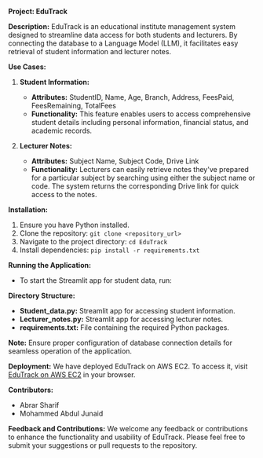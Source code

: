 **Project: EduTrack**

**Description:**
EduTrack is an educational institute management system designed to streamline data access for both students and lecturers. By connecting the database to a Language Model (LLM), it facilitates easy retrieval of student information and lecturer notes. 

**Use Cases:**

1. **Student Information:**
   - **Attributes:** StudentID, Name, Age, Branch, Address, FeesPaid, FeesRemaining, TotalFees
   - **Functionality:** This feature enables users to access comprehensive student details including personal information, financial status, and academic records.

2. **Lecturer Notes:**
   - **Attributes:** Subject Name, Subject Code, Drive Link
   - **Functionality:** Lecturers can easily retrieve notes they've prepared for a particular subject by searching using either the subject name or code. The system returns the corresponding Drive link for quick access to the notes.

**Installation:**
1. Ensure you have Python installed.
2. Clone the repository: `git clone <repository_url>`
3. Navigate to the project directory: `cd EduTrack`
4. Install dependencies: `pip install -r requirements.txt`

**Running the Application:**
- To start the Streamlit app for student data, run: 

**Directory Structure:**
- **Student_data.py:** Streamlit app for accessing student information.
- **Lecturer_notes.py:** Streamlit app for accessing lecturer notes.
- **requirements.txt:** File containing the required Python packages.

**Note:** Ensure proper configuration of database connection details for seamless operation of the application.

**Deployment:**
We have deployed EduTrack on AWS EC2. To access it, visit [EduTrack on AWS EC2](http://your_ec2_instance_ip:8501) in your browser.

**Contributors:**
- Abrar Sharif
- Mohammed Abdul Junaid


**Feedback and Contributions:**
We welcome any feedback or contributions to enhance the functionality and usability of EduTrack. Please feel free to submit your suggestions or pull requests to the repository.
